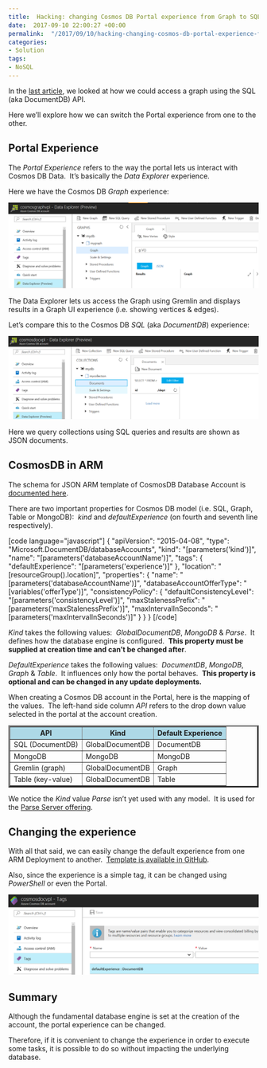 ```yaml
---
title:  Hacking: changing Cosmos DB Portal experience from Graph to SQL
date:  2017-09-10 22:00:27 +00:00
permalink:  "/2017/09/10/hacking-changing-cosmos-db-portal-experience-from-graph-to-sql/"
categories:
- Solution
tags:
- NoSQL
---
```

In the <a href="https://vincentlauzon.com/2017/09/05/hacking-accessing-a-graph-in-cosmos-db-with-sql-documentdb-api/">last article</a>, we looked at how we could access a graph using the SQL (aka DocumentDB) API.

Here we’ll explore how we can switch the Portal experience from one to the other.
<h2>Portal Experience</h2>
The <em>Portal Experience </em>refers to the way the portal lets us interact with Cosmos DB Data.  It’s basically the <em>Data Explorer</em> experience.

Here we have the Cosmos DB <em>Graph</em> experience:

<a href="assets/2017/9/hacking-changing-cosmos-db-portal-experience-from-graph-to-sql/image.png"><img style="border:0 currentcolor;display:inline;background-image:none;" title="image" src="assets/2017/9/hacking-changing-cosmos-db-portal-experience-from-graph-to-sql/image_thumb.png" alt="image" border="0" /></a>

The Data Explorer lets us access the Graph using Gremlin and displays results in a Graph UI experience (i.e. showing vertices &amp; edges).

Let’s compare this to the Cosmos DB <em>SQL</em> (aka <em>DocumentDB</em>) experience:

<a href="assets/2017/9/hacking-changing-cosmos-db-portal-experience-from-graph-to-sql/image2.png"><img style="border:0 currentcolor;display:inline;background-image:none;" title="image" src="assets/2017/9/hacking-changing-cosmos-db-portal-experience-from-graph-to-sql/image_thumb2.png" alt="image" border="0" /></a>

Here we query collections using SQL queries and results are shown as JSON documents.
<h2>CosmosDB in ARM</h2>
The schema for JSON ARM template of CosmosDB Database Account is <a href="https://docs.microsoft.com/en-ca/azure/templates/microsoft.documentdb/databaseaccounts" target="_blank" rel="noopener">documented here</a>.

There are two important properties for Cosmos DB model (i.e. SQL, Graph, Table or MongoDB):  <em>kind</em> and <em>defaultExperience</em> (on fourth and seventh line respectively).

[code language="javascript"]
{
  &quot;apiVersion&quot;: &quot;2015-04-08&quot;,
  &quot;type&quot;: &quot;Microsoft.DocumentDB/databaseAccounts&quot;,
  &quot;kind&quot;: &quot;[parameters('kind')]&quot;,
  &quot;name&quot;: &quot;[parameters('databaseAccountName')]&quot;,
  &quot;tags&quot;: {
    &quot;defaultExperience&quot;: &quot;[parameters('experience')]&quot;
  },
  &quot;location&quot;: &quot;[resourceGroup().location]&quot;,
  &quot;properties&quot;: {
    &quot;name&quot;: &quot;[parameters('databaseAccountName')]&quot;,
    &quot;databaseAccountOfferType&quot;: &quot;[variables('offerType')]&quot;,
    &quot;consistencyPolicy&quot;: {
      &quot;defaultConsistencyLevel&quot;: &quot;[parameters('consistencyLevel')]&quot;,
      &quot;maxStalenessPrefix&quot;: &quot;[parameters('maxStalenessPrefix')]&quot;,
      &quot;maxIntervalInSeconds&quot;: &quot;[parameters('maxIntervalInSeconds')]&quot;
    }
  }
}
[/code]

<em>Kind</em> takes the following values:  <em>GlobalDocumentDB</em>, <em>MongoDB</em> &amp; <em>Parse</em>.  It defines how the database engine is configured.  <strong>This property must be supplied at creation time and can’t be changed after</strong>.

<em>DefaultExperience</em> takes the following values:  <em>DocumentDB</em>, <em>MongoDB</em>,
<em>Graph</em> &amp; <em>Table</em>.  It influences only how the portal behaves.  <strong>This property is optional and can be changed in any update deployments.</strong>

When creating a Cosmos DB account in the Portal, here is the mapping of the values.  The left-hand side column <em>API</em> refers to the drop down value selected in the portal at the account creation.
<table border="3" width="524">
<thead>
<tr style="background:lightblue;">
<th>API</th>
<th>Kind</th>
<th>Default Experience</th>
</tr>
</thead>
<tbody>
<tr>
<td>SQL (DocumentDB)</td>
<td>GlobalDocumentDB</td>
<td>DocumentDB</td>
</tr>
<tr>
<td>MongoDB</td>
<td>MongoDB</td>
<td>MongoDB</td>
</tr>
<tr>
<td>Gremlin (graph)</td>
<td>GlobalDocumentDB</td>
<td>Graph</td>
</tr>
<tr>
<td>Table (key-value)</td>
<td>GlobalDocumentDB</td>
<td>Table</td>
</tr>
</tbody>
</table>
We notice the <em>Kind</em> value <em>Parse</em> isn’t yet used with any model.  It is used for the <a href="https://azuremarketplace.microsoft.com/en-us/marketplace/apps/Microsoft.ParseServer" target="_blank" rel="noopener">Parse Server offering</a>.
<h2>Changing the experience</h2>
With all that said, we can easily change the default experience from one ARM Deployment to another.  <a href="https://github.com/vplauzon/cosmos-db/tree/master/Cosmos-DB-Portal-Experience" target="_blank" rel="noopener">Template is available in GitHub</a>.

Also, since the experience is a simple tag, it can be changed using <em>PowerShell</em> or even the Portal.

<a href="assets/2017/9/hacking-changing-cosmos-db-portal-experience-from-graph-to-sql/image3.png"><img style="border:0 currentcolor;display:inline;background-image:none;" title="image" src="assets/2017/9/hacking-changing-cosmos-db-portal-experience-from-graph-to-sql/image_thumb3.png" alt="image" border="0" /></a>
<h2>Summary</h2>
Although the fundamental database engine is set at the creation of the account, the portal experience can be changed.

Therefore, if it is convenient to change the experience in order to execute some tasks, it is possible to do so without impacting the underlying database.